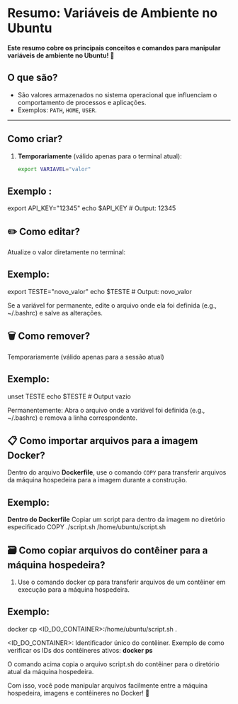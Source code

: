 # Resumo: Variáveis de Ambiente no Ubuntu
**Este resumo cobre os principais conceitos e comandos para manipular variáveis de ambiente no Ubuntu! 🚀**

## O que são?
- São valores armazenados no sistema operacional que influenciam o comportamento de processos e aplicações.  
- Exemplos: `PATH`, `HOME`, `USER`.

---

## Como criar?
1. **Temporariamente** (válido apenas para o terminal atual):  
   ```bash
   export VARIAVEL="valor"

## Exemplo :
export API_KEY="12345"
echo $API_KEY  # Output: 12345

## ✏️ Como editar?
Atualize o valor diretamente no terminal:

## Exemplo:
export TESTE="novo_valor"
echo $TESTE  # Output: novo_valor

Se a variável for permanente, edite o arquivo onde ela foi definida (e.g., ~/.bashrc) e salve as alterações.

## 🗑️ Como remover?
Temporariamente (válido apenas para a sessão atual)

## Exemplo:
unset TESTE
echo $TESTE  # Output vazio

Permanentemente: 
Abra o arquivo onde a variável foi definida (e.g., ~/.bashrc) e remova a linha correspondente.

## 📋 Como importar arquivos para a imagem Docker?

Dentro do arquivo **Dockerfile**, use o comando `COPY` para transferir arquivos da máquina hospedeira para a imagem durante a construção.

## Exemplo:
**Dentro do Dockerfile**
Copiar um script para dentro da imagem no diretório especificado
COPY ./script.sh /home/ubuntu/script.sh


## 🗃️ Como copiar arquivos do contêiner para a máquina hospedeira?

1. Use o comando docker cp para transferir arquivos de um contêiner em execução para a máquina hospedeira.

## Exemplo:
docker cp <ID_DO_CONTAINER>:/home/ubuntu/script.sh .

<ID_DO_CONTAINER>: Identificador único do contêiner.
Exemplo de como verificar os IDs dos contêineres ativos:
**docker ps**

O comando acima copia o arquivo script.sh do contêiner para o diretório atual da máquina hospedeira.

Com isso, você pode manipular arquivos facilmente entre a máquina hospedeira, imagens e contêineres no Docker! 🚀
